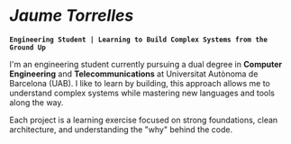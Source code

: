 # $Jaume$ $Torrelles$

**``Engineering Student | Learning to Build Complex Systems from the Ground Up``**

I'm an engineering student currently pursuing a dual degree in **Computer Engineering** and **Telecommunications** at Universitat Autònoma de Barcelona (UAB). I like to learn by building, this approach allows me to understand complex systems while mastering new languages and tools along the way.

Each project is a learning exercise focused on strong foundations, clean architecture, and understanding the "why" behind the code.

#
